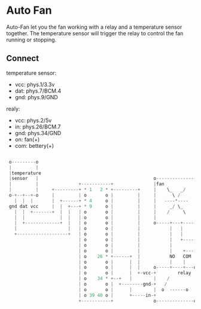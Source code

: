 # Auto Fan
Auto-Fan let you the fan working with a relay and a temperature sensor together.
The temperature sensor will trigger the relay to control the fan running or stopping.

## Connect
temperature sensor:
- vcc: phys.1/3.3v
- dat: phys.7/BCM.4
- gnd: phys.9/GND

realy:
- vcc: phys.2/5v
- in:  phys.26/BCM.7
- gnd: phys.34/GND
- on:  fan(+)
- com: bettery(+)

```go

 o---------o
 |         |
 |temperature
 |sensor   |                                           o---------------o
 |         |               +-----------+               |fan            |
 |         |     +---------+ * 1   2 * +---------+     |    \_   _/    |
 o-+--+--+-o     |         | o       o |         |     |      \ /      |
   |  |  |       |  +------+ * 4     o |         |     |   ----*----   |    +----------+    +----------+
 gnd dat vcc     |  |  +---+ * 9     o |         |     |     _/ \_     |    |          |    |          |
   |  |  +-------+  |  |   | o       o |         |     |    /     \    |    |          |    |          |
   |  |             |  |   | o       o |         |     |               |    |       o-----------o      |
   |  +-------------+  |   | o       o |         |     o-----+---+-----+    |       |  -    +   |      |
   |                   |   | o       o |         |           |   |          |       |           |      |
   +-------------------+   | o       o |         |           |   |          |       |   power   |      |
                           | o       o |         |           |   +----------+       o-----------o      |
                           | o       o |         |           |                                         |
                           | o       o |         |           |    +------------------------------------+
                           | o    26 * +------+  |           NO   COM
                           | o       o |      |  |           |    |
                           | o       o |      |  |     o-----+----+---o
                           | o       o |      |  +-vcc-+        relay |
                           | o    34 * +--+   |        |    /         |
                           | o       o |  +--------gnd-+   /          |
                           | o       o |      |        |  o  ------o  |
                           | o 39 40 o |      +-----in-+              |
                           +-----------+               o--------------o

```

